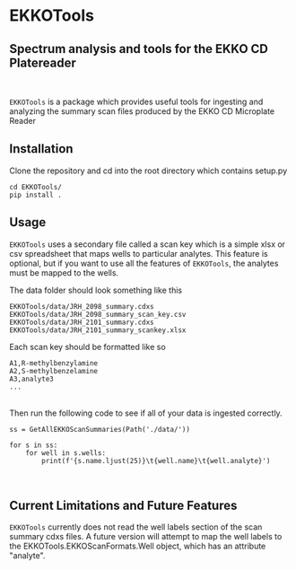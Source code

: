 # EKKOTools
## Spectrum analysis and tools for the EKKO CD Platereader
<br>

`EKKOTools` is a package which provides useful tools for ingesting and analyzing the summary scan files produced by the EKKO CD Microplate Reader

## Installation
Clone the repository and cd into the root directory which contains setup.py

    cd EKKOTools/
    pip install .



## Usage
`EKKOTools` uses a secondary file called a scan key which is a simple xlsx or csv spreadsheet that maps wells to particular analytes. This feature is optional, but if you want to use all the features of `EKKOTools`, the analytes must be mapped to the wells.

The data folder should look something like this

    EKKOTools/data/JRH_2098_summary.cdxs
    EKKOTools/data/JRH_2098_summary_scan_key.csv
    EKKOTools/data/JRH_2101_summary.cdxs
    EKKOTools/data/JRH_2101_summary_scankey.xlsx

Each scan key should be formatted like so

    A1,R-methylbenzylamine
    A2,S-methylbenzelamine
    A3,analyte3
    ...

<br>
Then run the following code to see if all of your data is ingested correctly.

<br>

    ss = GetAllEKKOScanSummaries(Path('./data/'))
        
    for s in ss:
        for well in s.wells:
            print(f'{s.name.ljust(25)}\t{well.name}\t{well.analyte}')


<br> 

## Current Limitations and Future Features
`EKKOTools` currently does not read the well labels section of the scan summary cdxs files. A future version will attempt to map the well labels to the EKKOTools.EKKOScanFormats.Well object, which has an attribute "analyte".
